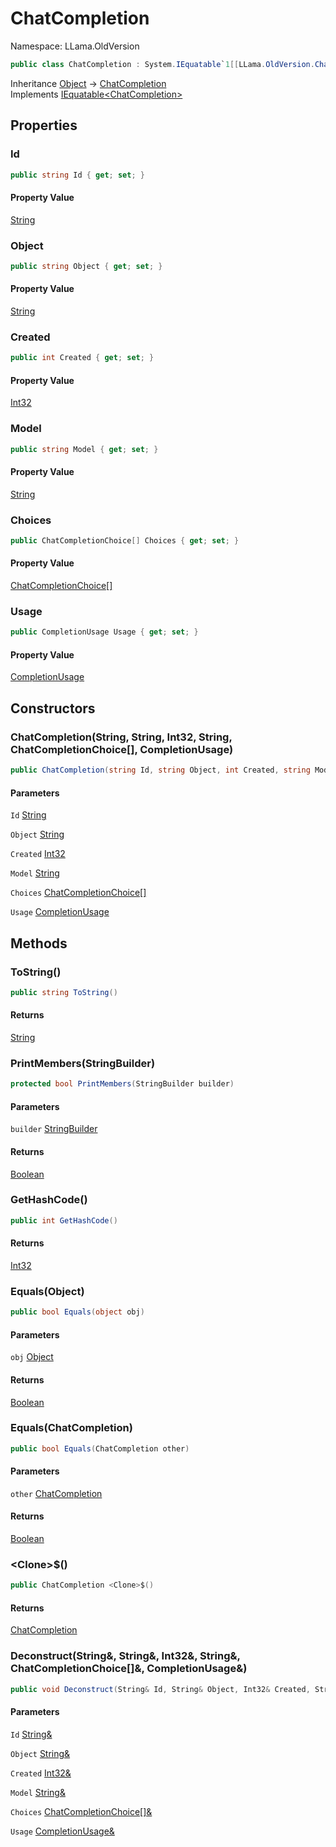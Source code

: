 # ChatCompletion

Namespace: LLama.OldVersion

```csharp
public class ChatCompletion : System.IEquatable`1[[LLama.OldVersion.ChatCompletion, LLamaSharp, Version=0.4.0.0, Culture=neutral, PublicKeyToken=null]]
```

Inheritance [Object](https://docs.microsoft.com/en-us/dotnet/api/system.object) → [ChatCompletion](./llama.oldversion.chatcompletion.md)<br>
Implements [IEquatable&lt;ChatCompletion&gt;](https://docs.microsoft.com/en-us/dotnet/api/system.iequatable-1)

## Properties

### **Id**

```csharp
public string Id { get; set; }
```

#### Property Value

[String](https://docs.microsoft.com/en-us/dotnet/api/system.string)<br>

### **Object**

```csharp
public string Object { get; set; }
```

#### Property Value

[String](https://docs.microsoft.com/en-us/dotnet/api/system.string)<br>

### **Created**

```csharp
public int Created { get; set; }
```

#### Property Value

[Int32](https://docs.microsoft.com/en-us/dotnet/api/system.int32)<br>

### **Model**

```csharp
public string Model { get; set; }
```

#### Property Value

[String](https://docs.microsoft.com/en-us/dotnet/api/system.string)<br>

### **Choices**

```csharp
public ChatCompletionChoice[] Choices { get; set; }
```

#### Property Value

[ChatCompletionChoice[]](./llama.oldversion.chatcompletionchoice.md)<br>

### **Usage**

```csharp
public CompletionUsage Usage { get; set; }
```

#### Property Value

[CompletionUsage](./llama.oldversion.completionusage.md)<br>

## Constructors

### **ChatCompletion(String, String, Int32, String, ChatCompletionChoice[], CompletionUsage)**

```csharp
public ChatCompletion(string Id, string Object, int Created, string Model, ChatCompletionChoice[] Choices, CompletionUsage Usage)
```

#### Parameters

`Id` [String](https://docs.microsoft.com/en-us/dotnet/api/system.string)<br>

`Object` [String](https://docs.microsoft.com/en-us/dotnet/api/system.string)<br>

`Created` [Int32](https://docs.microsoft.com/en-us/dotnet/api/system.int32)<br>

`Model` [String](https://docs.microsoft.com/en-us/dotnet/api/system.string)<br>

`Choices` [ChatCompletionChoice[]](./llama.oldversion.chatcompletionchoice.md)<br>

`Usage` [CompletionUsage](./llama.oldversion.completionusage.md)<br>

## Methods

### **ToString()**

```csharp
public string ToString()
```

#### Returns

[String](https://docs.microsoft.com/en-us/dotnet/api/system.string)<br>

### **PrintMembers(StringBuilder)**

```csharp
protected bool PrintMembers(StringBuilder builder)
```

#### Parameters

`builder` [StringBuilder](https://docs.microsoft.com/en-us/dotnet/api/system.text.stringbuilder)<br>

#### Returns

[Boolean](https://docs.microsoft.com/en-us/dotnet/api/system.boolean)<br>

### **GetHashCode()**

```csharp
public int GetHashCode()
```

#### Returns

[Int32](https://docs.microsoft.com/en-us/dotnet/api/system.int32)<br>

### **Equals(Object)**

```csharp
public bool Equals(object obj)
```

#### Parameters

`obj` [Object](https://docs.microsoft.com/en-us/dotnet/api/system.object)<br>

#### Returns

[Boolean](https://docs.microsoft.com/en-us/dotnet/api/system.boolean)<br>

### **Equals(ChatCompletion)**

```csharp
public bool Equals(ChatCompletion other)
```

#### Parameters

`other` [ChatCompletion](./llama.oldversion.chatcompletion.md)<br>

#### Returns

[Boolean](https://docs.microsoft.com/en-us/dotnet/api/system.boolean)<br>

### **&lt;Clone&gt;$()**

```csharp
public ChatCompletion <Clone>$()
```

#### Returns

[ChatCompletion](./llama.oldversion.chatcompletion.md)<br>

### **Deconstruct(String&, String&, Int32&, String&, ChatCompletionChoice[]&, CompletionUsage&)**

```csharp
public void Deconstruct(String& Id, String& Object, Int32& Created, String& Model, ChatCompletionChoice[]& Choices, CompletionUsage& Usage)
```

#### Parameters

`Id` [String&](https://docs.microsoft.com/en-us/dotnet/api/system.string&)<br>

`Object` [String&](https://docs.microsoft.com/en-us/dotnet/api/system.string&)<br>

`Created` [Int32&](https://docs.microsoft.com/en-us/dotnet/api/system.int32&)<br>

`Model` [String&](https://docs.microsoft.com/en-us/dotnet/api/system.string&)<br>

`Choices` [ChatCompletionChoice[]&](./llama.oldversion.chatcompletionchoice&.md)<br>

`Usage` [CompletionUsage&](./llama.oldversion.completionusage&.md)<br>
